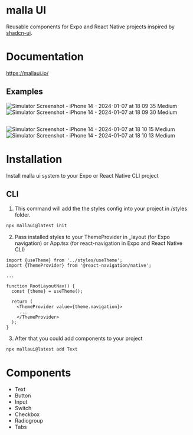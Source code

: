 # malla UI

Reusable components for Expo and React Native projects inspired by [shadcn-ui](https://github.com/shadcn-ui/ui).

# Documentation

https://mallaui.io/


## Examples



![Simulator Screenshot - iPhone 14 - 2024-01-07 at 18 09 35 Medium](https://github.com/ro-mgh/mallaui/assets/58989752/5a1fbfc2-4ed0-488d-9ade-96175373bcac)
![Simulator Screenshot - iPhone 14 - 2024-01-07 at 18 09 30 Medium](https://github.com/ro-mgh/mallaui/assets/58989752/0906f7c9-0202-4bc2-be42-fded1cad2d95)

##

![Simulator Screenshot - iPhone 14 - 2024-01-07 at 18 10 15 Medium](https://github.com/ro-mgh/mallaui/assets/58989752/8ca15827-0ed3-4fa1-8c9f-7d1d3f6bd4a5)
![Simulator Screenshot - iPhone 14 - 2024-01-07 at 18 10 13 Medium](https://github.com/ro-mgh/mallaui/assets/58989752/886a0b22-8f71-4f73-9eb2-08d572157690)


# Installation

Install malla ui system to your Expo or React Native CLI project 

## CLI

1. This command will add the the styles config into your project in /styles folder.

 ```bash
npx mallaui@latest init
```

2. Pass installed styles to your ThemeProvider in _layout (for Expo navigation) or App.tsx (for react-navigation in Expo and React Native CLI)

```tsx {{title: "App.tsx or _layout.tsx"}}
import {useTheme} from '../styles/useTheme';
import {ThemeProvider} from '@react-navigation/native';

...

function RootLayoutNav() {
  const {theme} = useTheme();

  return (
    <ThemeProvider value={theme.navigation}>
     ...
    </ThemeProvider>
  );
}
```

3. After that you could add components to your project

 ```bash
npx mallaui@latest add Text
```

# Components

- Text
- Button
- Input
- Switch
- Checkbox
- Radiogroup
- Tabs





